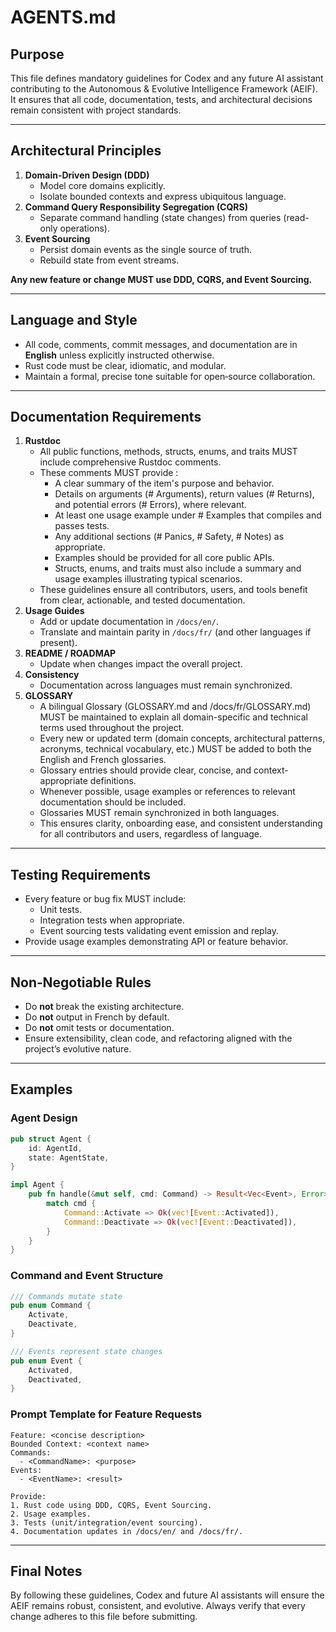 # AGENTS.md

## Purpose
This file defines mandatory guidelines for Codex and any future AI assistant contributing to the Autonomous & Evolutive Intelligence Framework (AEIF). It ensures that all code, documentation, tests, and architectural decisions remain consistent with project standards.

---

## Architectural Principles
1. **Domain-Driven Design (DDD)**
   - Model core domains explicitly.
   - Isolate bounded contexts and express ubiquitous language.
2. **Command Query Responsibility Segregation (CQRS)**
   - Separate command handling (state changes) from queries (read-only operations).
3. **Event Sourcing**
   - Persist domain events as the single source of truth.
   - Rebuild state from event streams.

**Any new feature or change MUST use DDD, CQRS, and Event Sourcing.**

---

## Language and Style
- All code, comments, commit messages, and documentation are in **English** unless explicitly instructed otherwise.
- Rust code must be clear, idiomatic, and modular.
- Maintain a formal, precise tone suitable for open‑source collaboration.

---

## Documentation Requirements
1. **Rustdoc**
    - All public functions, methods, structs, enums, and traits MUST include comprehensive Rustdoc comments.
    - These comments MUST provide :
       - A clear summary of the item's purpose and behavior.
       - Details on arguments (# Arguments), return values (# Returns), and potential errors (# Errors), where relevant.
       - At least one usage example under # Examples that compiles and passes tests.
       - Any additional sections (# Panics, # Safety, # Notes) as appropriate.
       - Examples should be provided for all core public APIs.
       - Structs, enums, and traits must also include a summary and usage examples illustrating typical scenarios.
   - These guidelines ensure all contributors, users, and tools benefit from clear, actionable, and tested documentation.
2. **Usage Guides**
   - Add or update documentation in `/docs/en/`.
   - Translate and maintain parity in `/docs/fr/` (and other languages if present).
3. **README / ROADMAP**
   - Update when changes impact the overall project.
4. **Consistency**
   - Documentation across languages must remain synchronized.
5. **GLOSSARY**
   - A bilingual Glossary (GLOSSARY.md and /docs/fr/GLOSSARY.md) MUST be maintained to explain all domain-specific and technical terms used throughout the project.
   - Every new or updated term (domain concepts, architectural patterns, acronyms, technical vocabulary, etc.) MUST be added to both the English and French glossaries.
   - Glossary entries should provide clear, concise, and context-appropriate definitions.
   - Whenever possible, usage examples or references to relevant documentation should be included.
   - Glossaries MUST remain synchronized in both languages.
   - This ensures clarity, onboarding ease, and consistent understanding for all contributors and users, regardless of language.
  
---

## Testing Requirements
- Every feature or bug fix MUST include:
  - Unit tests.
  - Integration tests when appropriate.
  - Event sourcing tests validating event emission and replay.
- Provide usage examples demonstrating API or feature behavior.

---

## Non‑Negotiable Rules
- Do **not** break the existing architecture.
- Do **not** output in French by default.
- Do **not** omit tests or documentation.
- Ensure extensibility, clean code, and refactoring aligned with the project’s evolutive nature.

---

## Examples

### Agent Design
```rust
pub struct Agent {
    id: AgentId,
    state: AgentState,
}

impl Agent {
    pub fn handle(&mut self, cmd: Command) -> Result<Vec<Event>, Error> {
        match cmd {
            Command::Activate => Ok(vec![Event::Activated]),
            Command::Deactivate => Ok(vec![Event::Deactivated]),
        }
    }
}
```

### Command and Event Structure
```rust
/// Commands mutate state
pub enum Command {
    Activate,
    Deactivate,
}

/// Events represent state changes
pub enum Event {
    Activated,
    Deactivated,
}
```

### Prompt Template for Feature Requests
```
Feature: <concise description>
Bounded Context: <context name>
Commands:
  - <CommandName>: <purpose>
Events:
  - <EventName>: <result>

Provide:
1. Rust code using DDD, CQRS, Event Sourcing.
2. Usage examples.
3. Tests (unit/integration/event sourcing).
4. Documentation updates in /docs/en/ and /docs/fr/.
```

---

## Final Notes
By following these guidelines, Codex and future AI assistants will ensure the AEIF remains robust, consistent, and evolutive. Always verify that every change adheres to this file before submitting.

